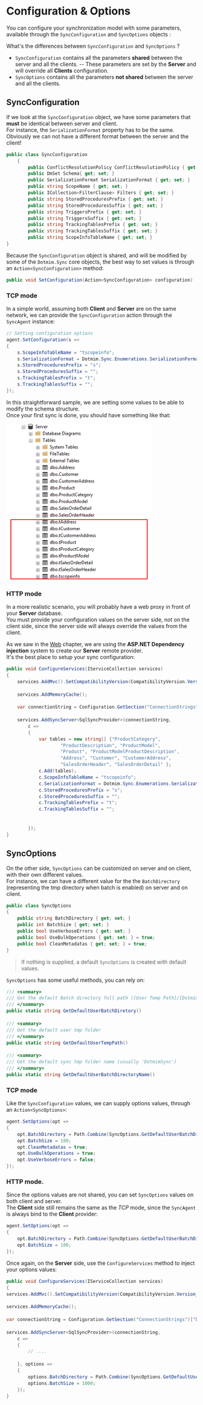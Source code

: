 # Configuration & Options

You can configure your synchronization model with some parameters, available through the `SyncConfiguration` and `SyncOptions` objects :

What's the differences between `SyncConfiguration` and `SyncOptions` ?

- `SyncConfiguration` contains all the parameters **shared** between the server and all the clients.
  -- These parameters are set by the **Server** and will override all **Clients** configuration.
- `SyncOptions` contains all the parameters **not shared** between the server and all the clients.

## SyncConfiguration

If we look at the `SyncConfiguration` object, we have some parameters that **must** be identical between server and client.  
For instance, the `SerializationFormat` property has to be the same. Obviously we can not have a different format between the server and the client!

```csharp
public class SyncConfiguration
    {
        public ConflictResolutionPolicy ConflictResolutionPolicy { get; set; }
        public DmSet Schema{ get; set; }
        public SerializationFormat SerializationFormat { get; set; }
        public string ScopeName { get; set; }
        public ICollection<FilterClause> Filters { get; set; }
        public string StoredProceduresPrefix { get; set; }
        public string StoredProceduresSuffix { get; set; }
        public string TriggersPrefix { get; set; }
        public string TriggersSuffix { get; set; }
        public string TrackingTablesPrefix { get; set; }
        public string TrackingTablesSuffix { get; set; }
        public string ScopeInfoTableName { get; set; }
}
```

Because the `SyncConfiguration` object is shared, and will be modified by some of the `Dotmim.Sync` core objects, the best way to set values is through an `Action<SyncConfiguration>` method:

```csharp
public void SetConfiguration(Action<SyncConfiguration> configuration)
```

### TCP mode

In a simple world, assuming both **Client** and **Server** are on the same network, we can provide the `SyncConfiguration` action through the `SyncAgent` instance:

```csharp
// Setting configuration options
agent.SetConfiguration(s =>
{
    s.ScopeInfoTableName = "tscopeinfo";
    s.SerializationFormat = Dotmim.Sync.Enumerations.SerializationFormat.Binary;
    s.StoredProceduresPrefix = "s";
    s.StoredProceduresSuffix = "";
    s.TrackingTablesPrefix = "t";
    s.TrackingTablesSuffix = "";
});
```

In this straightforward sample, we are setting some values to be able to modify the schema structure.     
Once your first sync is done, you should have something like that:

![SyncConfiguration 01](./assets/SyncConfiguration01.png)

### HTTP mode

In a more realistic scenario, you will probably have a web proxy in front of your **Server** database.  
You must provide your configuration values on the server side, not on the client side, since the server side will always override the values from the client.

As we saw in the [Web](./Web) chapter, we are using the **ASP.NET Dependency injection** system to create our **Server** remote provider.  
It's the best place to setup your sync configuration:

```csharp
public void ConfigureServices(IServiceCollection services)
{
    services.AddMvc().SetCompatibilityVersion(CompatibilityVersion.Version_2_2);

    services.AddMemoryCache();

    var connectionString = Configuration.GetSection("ConnectionStrings")["DefaultConnection"];

    services.AddSyncServer<SqlSyncProvider>(connectionString,
        c =>
        {
            var tables = new string[] {"ProductCategory",
                    "ProductDescription", "ProductModel",
                    "Product", "ProductModelProductDescription",
                    "Address", "Customer", "CustomerAddress",
                    "SalesOrderHeader", "SalesOrderDetail" };
            c.Add(tables);
            c.ScopeInfoTableName = "tscopeinfo";
            c.SerializationFormat = Dotmim.Sync.Enumerations.SerializationFormat.Binary;
            c.StoredProceduresPrefix = "s";
            c.StoredProceduresSuffix = "";
            c.TrackingTablesPrefix = "t";
            c.TrackingTablesSuffix = "";


        });
}
```

## SyncOptions

On the other side, `SyncOptions` can be customized on server and on client, with their own different values.  
For instance, we can have a different value for the the `BatchDirectory` (representing the tmp directory when batch is enabled) on server and on client.

```csharp
public class SyncOptions
{
    public string BatchDirectory { get; set; }
    public int BatchSize { get; set; }
    public bool UseVerboseErrors { get; set; }
    public bool UseBulkOperations { get; set; } = true;
    public bool CleanMetadatas { get; set; } = true;
}
```

> If nothing is supplied, a default `SyncOptions` is created with default values.

`SyncOptions` has some useful methods, you can rely on:

``` csharp
/// <summary>
/// Get the default Batch directory full path ([User Temp Path]/[DotmimSync])
/// </summary>
public static string GetDefaultUserBatchDiretory()

/// <summary>
/// Get the default user tmp folder
/// </summary>
public static string GetDefaultUserTempPath()

/// <summary>
/// Get the default sync tmp folder name (usually 'DotmimSync')
/// </summary>
public static string GetDefaultUserBatchDirectoryName()

```


### TCP mode
Like the `SyncConfiguration` values, we can supply options values, through an `Action<SyncOptions>`: 

```csharp
agent.SetOptions(opt =>
{
    opt.BatchDirectory = Path.Combine(SyncOptions.GetDefaultUserBatchDiretory(), "sync");
    opt.BatchSize = 100;
    opt.CleanMetadatas = true;
    opt.UseBulkOperations = true;
    opt.UseVerboseErrors = false;
});

```

### HTTP mode.

Since the options values are not shared, you can set `SyncOptions` values on both client and server.   
The **Client** side still remains the same as the *TCP* mode, since the `SyncAgent` is always bind to the **Client** provider:

```csharp
agent.SetOptions(opt =>
{
    opt.BatchDirectory = Path.Combine(SyncOptions.GetDefaultUserBatchDiretory(), "client");
    opt.BatchSize = 100;
});

```

Once again, on the **Server** side, use the `ConfigureServices` method to inject your options values:
``` csharp
public void ConfigureServices(IServiceCollection services)
{
services.AddMvc().SetCompatibilityVersion(CompatibilityVersion.Version_2_2);

services.AddMemoryCache();

var connectionString = Configuration.GetSection("ConnectionStrings")["DefaultConnection"];

services.AddSyncServer<SqlSyncProvider>(connectionString,
    c =>
    {
        // ....

    }, options =>
    {
        options.BatchDirectory = Path.Combine(SyncOptions.GetDefaultUserBatchDiretory(), "server");
        options.BatchSize = 1000;
    });
}
```







